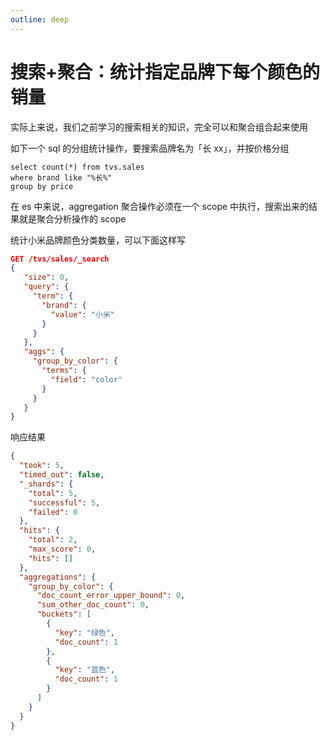 ```yaml
---
outline: deep
---
```

# 搜索+聚合：统计指定品牌下每个颜色的销量

实际上来说，我们之前学习的搜索相关的知识，完全可以和聚合组合起来使用

如下一个 sql 的分组统计操作，要搜索品牌名为「长 xx」，并按价格分组

```
select count(*) from tvs.sales
where brand like "%长%"
group by price
```

在 es 中来说，aggregation 聚合操作必须在一个 scope 中执行，搜索出来的结果就是聚合分析操作的 scope

统计小米品牌颜色分类数量，可以下面这样写

```json
GET /tvs/sales/_search
{
   "size": 0,
   "query": {
     "term": {
       "brand": {
         "value": "小米"
       }
     }
   },
   "aggs": {
     "group_by_color": {
       "terms": {
         "field": "color"
       }
     }
   }
}
```

响应结果

```json
{
  "took": 5,
  "timed_out": false,
  "_shards": {
    "total": 5,
    "successful": 5,
    "failed": 0
  },
  "hits": {
    "total": 2,
    "max_score": 0,
    "hits": []
  },
  "aggregations": {
    "group_by_color": {
      "doc_count_error_upper_bound": 0,
      "sum_other_doc_count": 0,
      "buckets": [
        {
          "key": "绿色",
          "doc_count": 1
        },
        {
          "key": "蓝色",
          "doc_count": 1
        }
      ]
    }
  }
}
```
